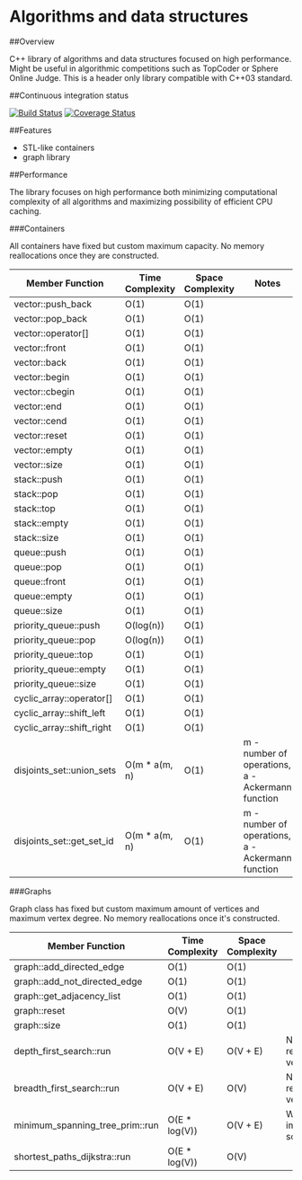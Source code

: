 # Algorithms and data structures


##Overview

C++ library of algorithms and data structures focused on high performance. Might be useful in algorithmic competitions such as TopCoder or Sphere Online Judge. This is a header only library compatible with C++03 standard.


##Continuous integration status

[![Build Status](https://travis-ci.org/pawel-kieliszczyk/algorithms.svg)](https://travis-ci.org/pawel-kieliszczyk/algorithms)
[![Coverage Status](https://img.shields.io/coveralls/pawel-kieliszczyk/algorithms.svg)](https://coveralls.io/r/pawel-kieliszczyk/algorithms?branch=master)


##Features

 + STL-like containers
 + graph library


##Performance

The library focuses on high performance both minimizing computational complexity of all algorithms and maximizing possibility of efficient CPU caching.


###Containers

All containers have fixed but custom maximum capacity. No memory reallocations once they are constructed.

| Member Function           | Time Complexity | Space Complexity | Notes                                            |
|---------------------------|-----------------|------------------|--------------------------------------------------|
| vector::push_back         | O(1)            | O(1)             |                                                  |
| vector::pop_back          | O(1)            | O(1)             |                                                  |
| vector::operator[]        | O(1)            | O(1)             |                                                  |
| vector::front             | O(1)            | O(1)             |                                                  |
| vector::back              | O(1)            | O(1)             |                                                  |
| vector::begin             | O(1)            | O(1)             |                                                  |
| vector::cbegin            | O(1)            | O(1)             |                                                  |
| vector::end               | O(1)            | O(1)             |                                                  |
| vector::cend              | O(1)            | O(1)             |                                                  |
| vector::reset             | O(1)            | O(1)             |                                                  |
| vector::empty             | O(1)            | O(1)             |                                                  |
| vector::size              | O(1)            | O(1)             |                                                  |
| stack::push               | O(1)            | O(1)             |                                                  |
| stack::pop                | O(1)            | O(1)             |                                                  |
| stack::top                | O(1)            | O(1)             |                                                  |
| stack::empty              | O(1)            | O(1)             |                                                  |
| stack::size               | O(1)            | O(1)             |                                                  |
| queue::push               | O(1)            | O(1)             |                                                  |
| queue::pop                | O(1)            | O(1)             |                                                  |
| queue::front              | O(1)            | O(1)             |                                                  |
| queue::empty              | O(1)            | O(1)             |                                                  |
| queue::size               | O(1)            | O(1)             |                                                  |
| priority_queue::push      | O(log(n))       | O(1)             |                                                  |
| priority_queue::pop       | O(log(n))       | O(1)             |                                                  |
| priority_queue::top       | O(1)            | O(1)             |                                                  |
| priority_queue::empty     | O(1)            | O(1)             |                                                  |
| priority_queue::size      | O(1)            | O(1)             |                                                  |
| cyclic_array::operator[]  | O(1)            | O(1)             |                                                  |
| cyclic_array::shift_left  | O(1)            | O(1)             |                                                  |
| cyclic_array::shift_right | O(1)            | O(1)             |                                                  |
| disjoints_set::union_sets | O(m * a(m, n)   | O(1)             | m - number of operations, a - Ackermann function |
| disjoints_set::get_set_id | O(m * a(m, n)   | O(1)             | m - number of operations, a - Ackermann function |


###Graphs

Graph class has fixed but custom maximum amount of vertices and maximum vertex degree. No memory reallocations once it's constructed.

| Member Function                       | Time Complexity | Space Complexity | Notes                 |
|---------------------------------------|-----------------|------------------|-----------------------|
| graph::add_directed_edge              | O(1)            | O(1)             |                       |
| graph::add_not_directed_edge          | O(1)            | O(1)             |                       |
| graph::get_adjacency_list             | O(1)            | O(1)             |                       |
| graph::reset                          | O(V)            | O(1)             |                       |
| graph::size                           | O(1)            | O(1)             |                       |
| depth_first_search::run               | O(V + E)        | O(V + E)         | Non-recursive version |
| breadth_first_search::run             | O(V + E)        | O(V)             | Non-recursive version |
| minimum_spanning_tree_prim::run       | O(E * log(V))   | O(V + E)         | Will be improved soon |
| shortest_paths_dijkstra::run          | O(E * log(V))   | O(V)             |                       |
